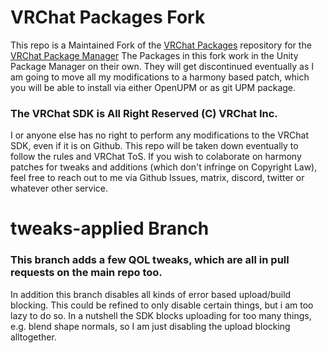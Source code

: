 # VRChat Packages Fork

This repo is a Maintained Fork of the [VRChat Packages](https://github.com/vrchat/packages) repository for the [VRChat Package Manager](https://docs.vrchat.com/v2021.4.1/docs/package-manager)
The Packages in this fork work in the Unity Package Manager on their own. They will get discontinued eventually as I am going to move all my modifications to a harmony based patch, which you will be able to install via either OpenUPM or as git UPM package.

### The VRChat SDK is All Right Reserved (C) VRChat Inc. 
I or anyone else has no right to perform any modifications to the VRChat SDK, even if it is on Github. This repo will be taken down eventually to follow the rules and VRChat ToS. If you wish to colaborate on harmony patches for tweaks and additions (which don't infringe on Copyright Law), feel free to reach out to me via Github Issues, matrix, discord, twitter or whatever other service.

# tweaks-applied Branch
### This branch adds a few QOL tweaks, which are all in pull requests on the main repo too.
In addition this branch disables all kinds of error based upload/build blocking. This could be refined to only disable certain things, but i am too lazy to do so.
In a nutshell the SDK blocks uploading for too many things, e.g. blend shape normals, so I am just disabling the upload blocking alltogether.
